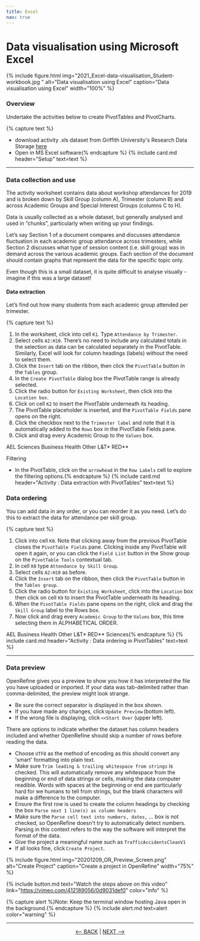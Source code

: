 ```yaml
---
title: Excel
nav: true
---
```


# Data visualisation using Microsoft Excel

{% include figure.html img="2021_Excel-data-visualisation_Student-workbook.jpg " alt="Data visualisation using Excel" caption="Data visualisation using Excel" width="100%" %}

### Overview

Undertake the activities below to create PivotTables and PivotCharts.

{% capture text %}
- download activity .xls dataset from Griffith University's Research Data Storage [here](https://research-storage.griffith.edu.au/owncloud/index.php/s/7VHsCVyUsAKsTll)
- Open in MS Excel software{% endcapture %}
{% include card.md header="Setup" text=text %}

-----

### Data collection and use

The activity worksheet contains data about workshop attendances for 2019 and is broken down by Skill Group (column A), Trimester (column B) and across Academic Groups and Special Interest Groups (columns C to H).

Data is usually collected as a whole dataset, but generally analysed and used in “chunks”, particularly when writing up your findings. 

Let’s say Section 1 of a document compares and discusses attendance fluctuation in each academic group attendance across trimesters, while Section 2 discusses what type of session content (i.e. skill group) was in demand across the various academic groups.  Each section of the document should contain graphs that represent the data for the specific topic only. 

Even though this is a small dataset, it is quite difficult to analyse visually - imagine if this was a large dataset!

#### Data extraction
Let’s find out how many students from each academic group attended per trimester. 

{% capture text %}
1.	In the worksheet, click into cell `K1`.  Type `Attendance by Trimester`.
2.	Select cells `A2:H10`.  There’s no need to include any calculated totals in the selection as data can be calculated separately in the PivotTable.  Similarly, Excel will look for column headings (labels) without the need to select them.
3.	Click the `Insert` tab on the ribbon, then click the `PivotTable` button in the `Tables` group.
4.	In the `Create PivotTable` dialog box the PivotTable range is already selected.
5.	Click the radio button for `Existing Worksheet`, then click into the `Location box`.
6.	Click on cell `K2` to insert the PivotTable underneath its heading.
7.	The PivotTable placeholder is inserted, and the `PivotTable Fields` pane opens on the right.
8.	Click the checkbox next to the `Trimester label` and note that it is automatically added to the `Rows` box in the PivotTable Fields pane.
9.	Click and drag every Academic Group to the `Values` box.
  
  AEL
  Sciences
  Business
  Health
  Other L&T*
  RED**

Filtering
- In the PivotTable, click on the `arrowhead` in the `Row Labels` cell to explore the filtering options.{% endcapture %}
{% include card.md header="Activity : Data extraction with PivotTables" text=text %}

### Data ordering
You can add data in any order, or you can reorder it as you need.  Let’s do this to extract the data for attendance per skill group. 

{% capture text %}
1.	Click into cell `K8`.  Note that clicking away from the previous PivotTable closes the `PivotTable Fields` pane.  Clicking inside any PivotTable will open it again, or you can click the `Field List` button in the Show group on the `PivotTable Tools` contextual tab.
2.	In cell `K8` type `Attendance by Skill Group`.
3.	Select cells `A2:H10` as before.
4.	Click the `Insert` tab on the ribbon, then click the `PivotTable` button in the `Tables group`.
5.	Click the radio button for `Existing Worksheet`, click into the `Location` box then click on cell `K9` to insert the PivotTable underneath its heading.
6.	When the `PivotTable Fields` pane opens on the right, click and drag the `Skill Group` label to the Rows box.
7.	Now click and drag every `Academic Group` to the `Values` box, this time selecting them in ALPHABETICAL ORDER.
 
 AEL
 Business
 Health
 Other L&T*
 RED**
 Sciences{% endcapture %}
{% include card.md header="Activity : Data ordering in PivotTables" text=text %}

-----

### Data preview

OpenRefine gives you a preview to show you how it has interpreted the file you have uploaded or imported. If your data was tab-delimited rather than comma-delimited, the preview might look strange. 
- Be sure the correct separator is displayed in the box shown. 
- If you have made any changes, click `Update Preview` (bottom left). 
- If the wrong file is displaying, click `<<Start Over` (upper left).

There are options to indicate whether the dataset has column headers included and whether OpenRefine should skip a number of rows before reading the data. 
- Choose `UTF8` as the method of encoding as this should convert any 'smart' formatting into plain text.
- Make sure `Trim leading & trailing whitespace from strings` is checked. This will automatically remove any whitespace from the beginning or end of data strings or cells, making the data computer readible. Words with spaces at the beginning or end are particularly hard for we humans to tell from strings, but the blank characters will make a difference to the computer.
- Ensure the first row is used to create the column headings by checking the box `Parse next 1 line(s) as column headers`
- Make sure the `Parse cell text into numbers, dates,` ... box is not checked, so OpenRefine doesn't try to automatically detect numbers. Parsing in this context refers to the way the software will interpret the format of the data.
- Give the project a meaningful name such as `TrafficAccidentsCleanV1`
- If all looks fine, click `Create Project`.

{% include figure.html img="20201209_OR_Preview_Screen.png" alt="Create Project" caption="Create a project in OpenRefine" width="75%" %}

{% include button.md text="Watch the steps above on this video" link="https://vimeo.com/412189056/0d9031def0" color="info" %}



{% capture alert %}Note: Keep the terminal window hosting Java open in the background.{% endcapture %} {% include alert.md text=alert color="warning" %} 

-----

<p align="center">
  <a href="https://griffithunilibrary.github.io/intro-data-wrangle/content/1-intro.html"><-- BACK</a> |
  <a href="https://griffithunilibrary.github.io/intro-data-wrangle/content/3-lesson.html">NEXT --></a>
</p>

